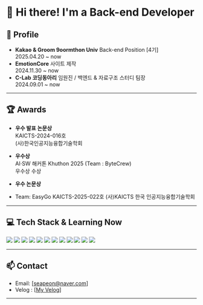 # 👋 Hi there! I'm a Back-end Developer

## 🚀 Profile  
- **Kakao & Groom 9oormthon Univ** Back-end Position [4기]  
  2025.04.20 ~ now  
- **EmotionCore** 사이트 제작  
  2024.11.30 ~ now  
- **C-Lab 코딩동아리** 임원진 / 백엔드 & 자료구조 스터디 팀장  
  2024.09.01 ~ now  

---

## 🏆 Awards  
- **우수 발표 논문상**  
  KAICTS-2024-016호  
  (사)한국인공지능융합기술학회

- **우수상**  
  AI·SW 해커톤 Khuthon 2025 (Team : ByteCrew)   
  우수상 수상
  
- **우수 논문상**
- Team: EasyGo
  KAICTS-2025-022호
  (사)KAICTS 한국 인공지능융합기술학회
---

## 💻 Tech Stack & Learning Now

<p>
  <!-- 언어 & 프레임워크 -->
  <img src="https://img.shields.io/badge/Java-007396?style=for-the-badge&logo=OpenJDK&logoColor=white">
  <img src="https://img.shields.io/badge/Spring-6DB33F?style=for-the-badge&logo=Spring&logoColor=white">
  <img src="https://img.shields.io/badge/SpringBoot-6DB33F?style=for-the-badge&logo=SpringBoot&logoColor=white">
  <img src="https://img.shields.io/badge/SpringSecurity-6DB33F?style=for-the-badge&logo=Spring%20Security&logoColor=white">

  <!-- ORM / DB -->
  <img src="https://img.shields.io/badge/Hibernate-59666C?style=for-the-badge&logo=Hibernate&logoColor=white">
  <img src="https://img.shields.io/badge/MySQL-4479A1?style=for-the-badge&logo=MySQL&logoColor=white">

  <!-- API / 문서화 -->
  <img src="https://img.shields.io/badge/Swagger-85EA2D?style=for-the-badge&logo=Swagger&logoColor=black">
  <img src="https://img.shields.io/badge/JWT-000000?style=for-the-badge&logo=JSON%20web%20tokens&logoColor=white">
  <img src="https://img.shields.io/badge/firebase-%23FFCA28.svg?&style=for-the-badge&logo=firebase&logoColor=black"/>
  <!-- Infra -->
  <img src="https://img.shields.io/badge/Docker-0db7ed?style=for-the-badge&logo=Docker&logoColor=white">
  <img src="https://img.shields.io/badge/GitHub%20Actions-2088FF?style=for-the-badge&logo=github-actions&logoColor=white">

  <!-- 템플릿 엔진 -->
  <img src="https://img.shields.io/badge/Thymeleaf-005F0F?style=for-the-badge&logo=Thymeleaf&logoColor=white">

</p>

---

## 📫 Contact  
- Email: [seapeon@naver.com]  
- Velog : [[My Velog](https://velog.io/@2heunxun/posts)]

---

